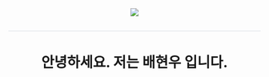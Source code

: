 <div align= "center">
   <img src="https://capsule-render.vercel.app/api?type=transparent&color=gradient&height=120&text=I's%20Can%20do it!&animation=fadeIn&fontColor=9edb1a&fontSize=60" />
   </div>
   <div style="text-align: left;"> 
   <h2 style="border-bottom: 1px solid #d8dee4; color: #282d33;">  </h2>  
   <div style="font-weight: 700; font-size: 15px; text-align: left; color: #282d33;">  </div> 
   </div>
   <h1 align="center">안녕하세요. 저는 배현우 입니다. </h1>

